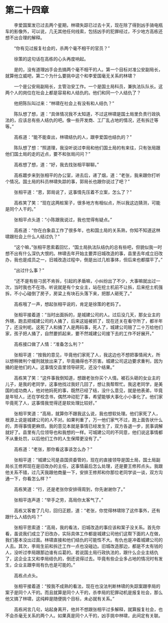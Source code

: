 #	第二十四章

　　李爱国案发已过去两个星期，林啸失踪已过去十天，现在除了得到凶手骑电瓶车的影像外，可以说，几无其他任何线索，包括凶手的犯罪经过，不少地方高栋还想不出合理的解释。

　　“你有见过报复社会的，杀两个毫不相干的官员？”

　　徐策的这句话在高栋的心头再度响起。

　　是的，没有道理凶手会去搞两个毫不相干的人。第一个目标对准公安副局长，就算他立威吧，第二个为什么要挑中这个和李爱国毫无关系的林啸？

　　一个是公安局副局长，主管治安工作。一个是国土局科员，兼执法队队长。这两个人的岗位在社会上都是容易和人结仇的。他们和同一个人结仇了？

　　他把陈队叫过来：“林啸在社会上有没有和人结仇？”

　　陈队想了想，道：“具体情况我不太知道，不过这林啸是国土局里负责行政执法的，应该总有些人结仇的吧。像一些开发商、工厂乱占地的情况，还有拆迁等等。”

　　高栋道：“能不能查出，林啸结仇的人，跟李爱国也结仇的？”

　　陈队想了想：“照道理，我没听说过李局和他们国土局的有来往，只有张局跟他们国土局的走的近点，要不和张局问问？”

　　高栋想了想，道：“好，我去找张相平聊聊。”

　　高栋踱步来到张相平的办公室，进去后，递了烟，道：“老张，我来跟你打听个情况。国土局的科员林啸失踪的事，郭局长也跟你说过了吧？”

　　张相平道：“恩，郭局说了，这事情先压着不立案，怎么了？”

　　高栋笑了笑：“现在这两桩案子，很多地方有相似点，所以我这边猜测，可能是同个人干的。”

　　张相平点头道：“小陈跟我说过，我也觉得有疑点。”

　　高栋道：“你在白象县工作了很多年，也和国土局的关系熟，你知不知道这林啸跟社会上什么人结过仇？”

　　“这个嘛，”张相平思索着回忆，“国土局执法队结仇的总有些吧，但貌似我一时想不出有什么深仇大恨的。林啸去年开始主要弄旧城改造的事，县里去年成立旧改办，我也是成员之一，旧城改造过程中，倒是出过几桩事体，但后来也都摆平了。”

　　“出过什么事？”

　　“还不是有些刁民不肯拆，引起的矛盾嘛，小纠纷出了不少，大事嘛就出过一次，当时我也不在场，听说就是有个女业主，站在挖土机前不让拆，后来挖土机强拆，不小心碰倒了房子，房梁上有块石头落下来，把那人砸死了。”

　　高栋哦了一声，想起张相平说的，肯定是徐策的老妈了。

　　张相平接着道：“当时出面拆的，是城建公司的人。过后没几天，那女业主的外甥，跑去把城建公司的人捅了，后来这娃被抓了，现在还关在看守所了，都半年了，还没判呢。这死了人和捅了人是两码事，死人了，城建公司赔了二十万给他们家，孩子把人捅了，自然要抓起来，要不然城建公司接下去的工作不好展开。”

　　高栋接口做了人情：“准备怎么判？”

　　张相平道：“按我的意见，毕竟他们家死了人，我这边也不想把事情闹大，所以想稍微判个缓刑就放出来了，毕竟捅得也不厉害。城建公司这边要求重判，因为捅的是他们的人。这事情交县里领导研究，还没个结果。”

　　高栋笑了笑：“这件事我倒知道，想跟老张你买个人情。被石头砸的女业主的儿子，是我的老同学，这事他找过我好几回了，想让我帮帮忙。我这老同学，是美国的成功商人，他对他妈死的事，既然已经了结，没什么意见，就是他表弟，毕竟是年轻人，还在学校念书，偶然冲动犯了事，希望能够大事化小小事化了。他们家毕竟死了人，这事情我觉得还是软处理比较好。”

　　张相平笑道：“高局，就算你不跟我这么说，我也想软处理。他们家死了人，根源上说是城建公司的人不对。如果判重了，万一他们家气不过，跑上面告状什么的，弄得事情更麻烦。我的意见本就是事情已经发生了，双方各退一步，民事调解就好了。县里有几位领导也和我想的一样。可城建公司的不同意，他们说这事情都不从重处罚，以后他们工作的人生保障更没有了。”

　　高栋道：“老张，那你看这事该怎么办？”

　　张相平道：“城建公司是县国资委管的，现在的直接领导是国土局，国土局副局长王修邦现在是旧改办的主任，这事情最后怎么处理，还是要王修邦点头。我跟他关系不错，过几天我跟他商量一下，安排王修邦和你那位老同学谈一谈，双方沟通一下，你看怎么样？”

　　高栋笑道：“行，还是老张你安排得周到，你先谢谢你了。”

　　张相平连声道：“举手之劳，高局你太客气了。”

　　高栋又客套了几句，回归正题，道：“老张，你觉得林啸除了这件事外，还有跟什么人结仇吗？”

　　张相平思索道：“高局，我的看法，旧城改造的事应该和案子没关系。首先你看，虽说我们成立了旧改办，实际具体工作都是城建公司他们这帮下面的人在做，我们基本没出过面。林啸直接和他们结仇的可能性不大。有仇也是冲着城建公司的人去。其次，李局生前和拆迁工作一点也没碰边。旧城改造那边，都是不太有钱的人，没听过李局跟那边谁有瓜葛的。若说国土局行政执法的，跟什么企业主结仇了，这企业主又和李局结仇的，倒还说得过去。毕竟有些企业多占地的情况时有发生，企业主跟李局有仇也是可能的。”

　　高栋点点头。

　　张相平接着道：“按我不成熟的看法，现在也没法判断林啸的失踪案跟李局的案子是同个人干的。而且就算是同个人干的，杀李局的犯罪动机是报复社会，那么他又搞了林啸，这纯粹是随便挑个目标，未必就有关系。”

　　高栋闲言几句，站起身离开，他并不想跟张相平过多解释，就算报复社会，也不会杀毫无关系的两个人。如果真是同个人干的，凶手挑中林啸，此间定有关联。


